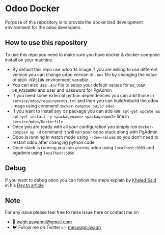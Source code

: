 # Odoo Docker

Purpose of this repository is to provide the dockerized development environment for the odoo developers.

## How to use this repository

To use this repo you need to make sure you have docker & docker-compose install on your machine. 

-  By default this repo use odoo 14 image if you are willing to use different version you can change odoo version in `.env` file by changing the value of `ODOO_VERSION` environment variable
- You can also use `.env` file to setup your default values for `DB_USER` `DB_PASSWORD` and user and password for PgAdmin
-  If you need some external python dependencies you can add those in `service/odoo/requirements.txt` and then you can build/rebuild the odoo image using command `docker-compose build odoo` 
- If you want to install any os package you can add `RUN apt-get update && apt-get install -y <packagename> <packagename2>` line in `service/odoo/Dockerfile`
- Once you are ready with all your configuration you simply run `docker-compose up -d` command it will run your odoo stack along with PgAdmin.
- Odoo is running in watch mode using `--dev=reload` so you don't need to restart odoo after changing python code
- Once stack is running you can access odoo using `localhost:8069` and pgadmin using `localhost:5050`

## Debug

If you want to debug odoo you can follow the steps explain by [Khaled Said](https://dev.to/kerbrose) in his [Dev.to article](https://dev.to/kerbrose/how-to-remote-debugging-odoo-docker-images-python-based-framework-4o2h)

## Note
For any issue please feel free to raise issue here or contact me on
- :email: wagh.aswapnil@gmail.com
- :bird: Follow me on Twitter :point_right: [meswapnilwagh](https://twitter.com/meswapnilwagh)